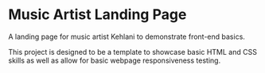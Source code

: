﻿# Music Artist Landing Page

A landing page for music artist Kehlani to demonstrate front-end basics.  
  
  This project is designed to be a template to showcase basic HTML and CSS skills as well as allow for basic webpage responsiveness testing.

